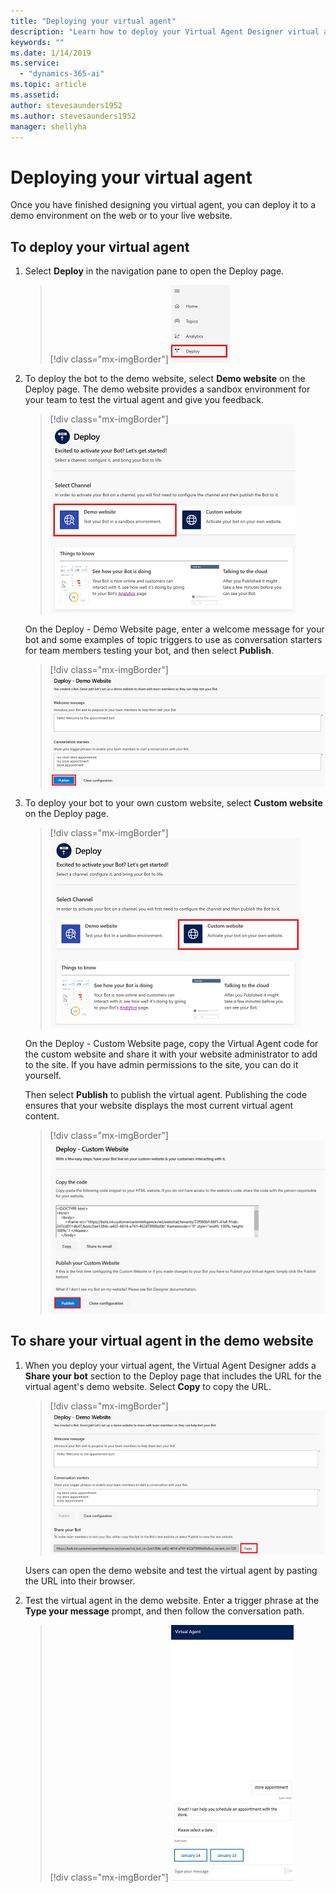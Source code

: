 ```yaml
---
title: "Deploying your virtual agent"
description: "Learn how to deploy your Virtual Agent Designer virtual agent."
keywords: ""
ms.date: 1/14/2019
ms.service:
  - "dynamics-365-ai"
ms.topic: article
ms.assetid: 
author: stevesaunders1952
ms.author: stevesaunders1952
manager: shellyha
---
```


# Deploying your virtual agent

Once you have finished designing you virtual agent, you can deploy it to a demo environment on the web or to your live website.

## To deploy your virtual agent

1. Select **Deploy** in the navigation pane to open the Deploy page.

   > [!div class="mx-imgBorder"]
   > ![Open Deploy page](media/deploy-bot-1.png)

2. To deploy the bot to the demo website, select **Demo website** on the Deploy page. The demo website provides a sandbox environment for your team to test the virtual agent and give you feedback.

   > [!div class="mx-imgBorder"]
   > ![Select demo website](media/create-topic-21-1.png)

    On the Deploy - Demo Website page, enter a welcome message for your bot and some examples of topic triggers to use as conversation starters for team members testing your bot, and then select **Publish**.

   > [!div class="mx-imgBorder"]
   > ![Deploy bot](media/deploy-bot-2.png)

3. To deploy your bot to your own custom website, select **Custom website** on the Deploy page.

   > [!div class="mx-imgBorder"]
   > ![Select custom website](media/deploy-bot-1-3.png)

   On the Deploy - Custom Website page, copy the Virtual Agent code for the custom website and share it with your website administrator to add to the site. If you have admin permissions to the site, you can do it yourself.

   Then select **Publish** to publish the virtual agent. Publishing the code ensures that your website displays the most current virtual agent content.

   > [!div class="mx-imgBorder"]
   > ![Custom message](media/deploy-bot-1-2.png)

## To share your virtual agent in the demo website

1. When you deploy your virtual agent, the Virtual Agent Designer adds a **Share your bot** section to the Deploy page that includes the URL for the virtual agent's demo website. Select **Copy** to copy the URL.

   > [!div class="mx-imgBorder"]
   > ![Share virtual agent](media/deploy-bot-2-1.png)

    Users can open the demo website and test the virtual agent by pasting the URL into their browser.

2. Test the virtual agent in the demo website. Enter a trigger phrase at the **Type your message** prompt, and then follow the conversation path.

   > [!div class="mx-imgBorder"]
   > ![Test virtual agent](media/deploy-bot-4.png)
